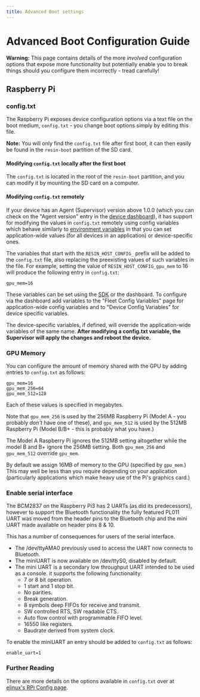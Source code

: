 ```yaml
---
title: Advanced Boot settings
---
```


# Advanced Boot Configuration Guide

__Warning:__ This page contains details of the more *involved* configuration
options that expose more functionality but potentially enable you to break
things should you configure them incorrectly - tread carefully!

## Raspberry Pi

### config.txt

The Raspberry Pi exposes device configuration options via a text file on the
boot medium, `config.txt` - you change boot options simply by editing this file.

__Note:__ You will only find the `config.txt` file after first boot, it can then easily be found in the `resin-boot` partition of the SD card.

#### Modifying `config.txt` locally after the first boot

The `config.txt` is located in the root of the `resin-boot` partition, and you can modify it by mounting the SD card on a computer.

#### Modifying `config.txt` **remotely**

If your device has an Agent (Supervisor) version above 1.0.0 (which you can check on the "Agent version" entry in the [device dashboard]({{$links.dashboard}})), it has support for modifying the values in `config.txt` remotely using config variables which behave similarly to [environment variables](/management/env-vars) in that you can set application-wide values (for all devices in an application) or device-specific ones.

The variables that start with the `RESIN_HOST_CONFIG_` prefix will be added to the `config.txt` file, also replacing the preexisting values of such variables in the file.
For example, setting the value of `RESIN_HOST_CONFIG_gpu_mem` to 16 will produce the following entry in `config.txt`:

```
gpu_mem=16
```

These variables can be set using the [SDK](/tools/sdk) or the dashboard. To configure via the dashboard add variables to the "Fleet Config Variables" page for application-wide config variables and to "Device Config Variables" for device specific variables.

The device-specific variables, if defined, will override the application-wide variables of the same name.
**After modifying a config.txt variable, the Supervisor will apply the changes and reboot the device.**

### GPU Memory

You can configure the amount of memory shared with the GPU by adding entries to
`config.txt` as follows:

```
gpu_mem=16
gpu_mem_256=64
gpu_mem_512=128
```

Each of these values is specified in megabytes.

Note that `gpu_mem_256` is used by the 256MB Raspberry Pi (Model A - you
probably *don't* have one of these), and `gpu_mem_512` is used by the 512MB
Raspberry Pi (Model B/B+ - this is probably what you have.)

The Model A Raspberry Pi ignores the 512MB setting altogether while the model B
and B+ ignore the 256MB setting. Both `gpu_mem_256` and `gpu_mem_512` override
`gpu_mem`.

By default we assign 16MB of memory to the GPU (specified by `gpu_mem`.) This
may well be less than you require depending on your application (particularly
applications which make heavy use of the Pi's graphics card.)

### Enable serial interface

The BCM2837 on the Raspberry Pi3 has 2 UARTs (as did its predecessors), however to support the Bluetooth functionality the fully featured PL011 UART was moved from the header pins to the Bluetooth chip and the mini UART made available on header pins 8 & 10.

This has a number of consequences for users of the serial interface.
 - The /dev/ttyAMA0 previously used to access the UART now connects to Bluetooth.
 - The miniUART is now available on /dev/ttyS0, disabled by default.
 - The mini UART is a secondary low throughput UART intended to be used as a console. it supports the following functionality:
    - 7 or 8 bit operation.
    - 1 start and 1 stop bit.
    - No parities.
    - Break generation.
    - 8 symbols deep FIFOs for receive and transmit.
    - SW controlled RTS, SW readable CTS.
    - Auto flow control with programmable FIFO level.
    - 16550 like registers.
    - Baudrate derived from system clock.

To enable the miniUART an entry should be added to `config.txt` as follows:
```
enable_uart=1
```

### Further Reading

There are more details on the options available in `config.txt` over at
[elinux's RPi Config page][elinux].

[elinux]:http://elinux.org/RPiconfig
